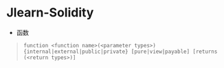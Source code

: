 # Jlearn-Solidity
- 函数
 >   ```function <function name>(<parameter types>) {internal|external|public|private} [pure|view|payable] [returns (<return types>)] ```
 






